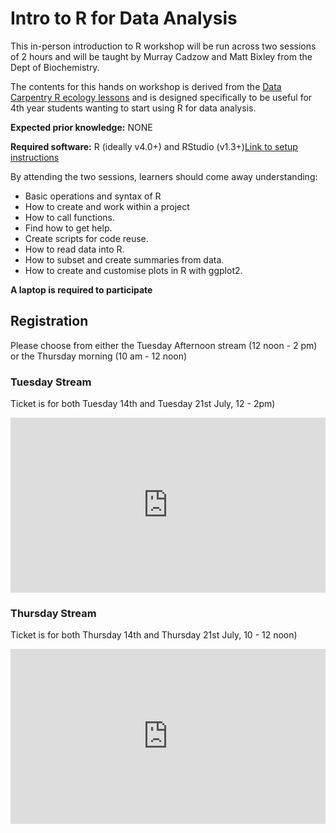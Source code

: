 # Intro to R for Data Analysis

This in-person introduction to R workshop will be run across two sessions of 2 hours and will be taught by Murray Cadzow and Matt Bixley from the Dept of Biochemistry.



The contents for this hands on workshop is derived from the [Data Carpentry R ecology lessons](https://datacarpentry.org/R-ecology-lesson/) and is designed specifically to be useful for 4th year students wanting to start using R for data analysis.



**Expected prior knowledge:** NONE

**Required software:** R (ideally v4.0+) and RStudio (v1.3+)[Link to setup instructions](https://otagocarpentries.github.io/intro-r/setup.html)


By attending the two sessions, learners should come away understanding:

- Basic operations and syntax of R
- How to create and work within a project
- How to call functions.
- Find how to get help.
- Create scripts for code reuse.
- How to read data into R.
- How to subset and create summaries from data.
- How to create and customise plots in R with ggplot2.



**A laptop is required to participate**

## Registration

Please choose from either the Tuesday Afternoon stream (12 noon - 2 pm) or the Thursday morning (10 am - 12 noon)

### Tuesday Stream

Ticket is for both Tuesday 14th and Tuesday 21st July, 12 - 2pm)

 <iframe src="https://www.eventbrite.com/tickets-external?eid=110723210102&ref=etckt" frameborder="0" width="100%" height="280px" scrolling="auto"> </iframe>


### Thursday Stream


Ticket is for both Thursday 14th and Thursday 21st July, 10 - 12 noon)

 <iframe src="https://www.eventbrite.com/tickets-external?eid=111234591658&ref=etckt" frameborder="0" width="100%" height="280px" scrolling="auto"> </iframe>
